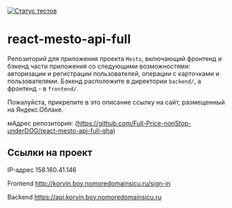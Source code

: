 [![Статус тестов](../../actions/workflows/tests.yml/badge.svg)](../../actions/workflows/tests.yml)

# react-mesto-api-full

Репозиторий для приложения проекта `Mesto`, включающий фронтенд и бэкенд части приложения со следующими возможностями: авторизации и регистрации пользователей, операции с карточками и пользователями. Бэкенд расположите в директории `backend/`, а фронтенд - в `frontend/`.

Пожалуйста, прикрепите в это описание ссылку на сайт, размещенный на Яндекс.Облаке.

мАдрес репозитория: (https://github.com/Full-Price-nonStop-underDOG/react-mesto-api-full-gha)

## Ссылки на проект

IP-адрес 158.160.41.146

Frontend http://korvin.boy.nomoredomainsicu.ru/sign-in

Backend https://api.korvin.boy.nomoredomainsicu.ru
